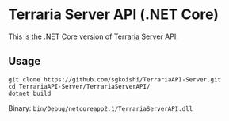# Terraria Server API (.NET Core)

This is the .NET Core version of Terraria Server API.

## Usage

```
git clone https://github.com/sgkoishi/TerrariaAPI-Server.git
cd TerrariaAPI-Server/TerrariaServerAPI/
dotnet build
```
Binary: `bin/Debug/netcoreapp2.1/TerrariaServerAPI.dll`